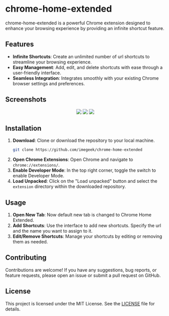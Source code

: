 # chrome-home-extended

chrome-home-extended is a powerful Chrome extension designed to enhance your browsing experience by providing an infinite shortcut feature.

## Features

- **Infinite Shortcuts**: Create an unlimited number of url shortcuts to streamline your browsing experience.
- **Easy Management**: Add, edit, and delete shortcuts with ease through a user-friendly interface.
- **Seamless Integration**: Integrates smoothly with your existing Chrome browser settings and preferences.

## Screenshots

<div align="center">
<img src="https://github.com/imegeek/chrome-home-extended/assets/63346676/785fc650-0142-4cf3-9783-2d7dd80b583c">

<img src="https://github.com/imegeek/chrome-home-extended/assets/63346676/4b1ec469-8385-4b39-9162-1f3207f85474">

<img src="https://github.com/imegeek/chrome-home-extended/assets/63346676/6c13ea76-ce95-43f0-96cb-f0b076d3da74">
</div>

## Installation

1. **Download**: Clone or download the repository to your local machine.
   ```bash
   git clone https://github.com/imegeek/chrome-home-extended
   ```
2. **Open Chrome Extensions**: Open Chrome and navigate to `chrome://extensions/`.
3. **Enable Developer Mode**: In the top right corner, toggle the switch to enable Developer Mode.
4. **Load Unpacked**: Click on the "Load unpacked" button and select the `extension` directory within the downloaded repository.

## Usage

1. **Open New Tab**: Now default new tab is changed to Chrome Home Extended.
2. **Add Shortcuts**: Use the interface to add new shortcuts. Specify the url and the name you want to assign to it.
3. **Edit/Remove Shortcuts**: Manage your shortcuts by editing or removing them as needed.

## Contributing

Contributions are welcome! If you have any suggestions, bug reports, or feature requests, please open an issue or submit a pull request on GitHub.

## License

This project is licensed under the MIT License. See the [LICENSE](https://github.com/imegeek/chrome-home-extended/blob/master/LICENSE) file for details.
